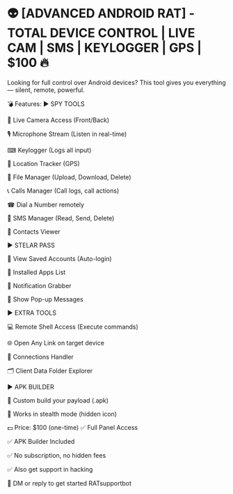 # 👽 [ADVANCED ANDROID RAT] - TOTAL DEVICE CONTROL | LIVE CAM | SMS | KEYLOGGER | GPS | $100 🔥

Looking for full control over Android devices?
This tool gives you everything — silent, remote, powerful.

💣 Features:
▶ SPY TOOLS

🔴 Live Camera Access (Front/Back)

🎙 Microphone Stream (Listen in real-time)

⌨ Keylogger (Logs all input)

📍 Location Tracker (GPS)

📂 File Manager (Upload, Download, Delete)

📞 Calls Manager (Call logs, call actions)

☎ Dial a Number remotely

💬 SMS Manager (Read, Send, Delete)

📒 Contacts Viewer

▶ STELAR PASS

🧠 View Saved Accounts (Auto-login)

📲 Installed Apps List

🔔 Notification Grabber

📢 Show Pop-up Messages

▶ EXTRA TOOLS

💻 Remote Shell Access (Execute commands)

🌐 Open Any Link on target device

🔗 Connections Handler

🗂 Client Data Folder Explorer

▶ APK BUILDER

👤 Custom build your payload (.apk)

🫥 Works in stealth mode (hidden icon)


💵 Price: $100 (one-time)
✅ Full Panel Access

✅ APK Builder Included

✅ No subscription, no hidden fees

✅ Also get support in hacking

📩 DM or reply to get started
RATsupportbot
